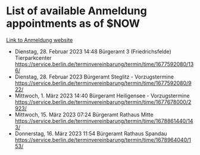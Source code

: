 # List of available Anmeldung appointments as of $NOW
[Link to Anmeldung website](https://service.berlin.de/terminvereinbarung/termin/tag.php?termin=1&anliegen[]=120686&dienstleisterlist=122210,122217,327316,122219,327312,122227,327314,122231,327346,122243,327348,122254,122252,329742,122260,329745,122262,329748,122271,327278,122273,327274,122277,327276,330436,122280,327294,122282,327290,122284,327292,122291,327270,122285,327266,122286,327264,122296,327268,150230,329760,122297,327286,122294,327284,122312,329763,122314,329775,122304,327330,122311,327334,122309,327332,317869,122281,327352,122279,329772,122283,122276,327324,122274,327326,122267,329766,122246,327318,122251,327320,122257,327322,122208,327298,122226,327300&herkunft=http%3A%2F%2Fservice.berlin.de%2Fdienstleistung%2F120686%2F)
- Dienstag, 28. Februar 2023 14:48 Bürgeramt 3 (Friedrichsfelde) Tierparkcenter https://service.berlin.de/terminvereinbarung/termin/time/1677592080/136/
- Dienstag, 28. Februar 2023  Bürgeramt Steglitz - Vorzugstermine https://service.berlin.de/terminvereinbarung/termin/time/1677592080/922/
- Mittwoch, 1. März 2023 14:40 Bürgeramt Heiligensee - Vorzugstermine https://service.berlin.de/terminvereinbarung/termin/time/1677678000/2923/
- Mittwoch, 15. März 2023 07:24 Bürgeramt Rathaus Mitte https://service.berlin.de/terminvereinbarung/termin/time/1678861440/143/
- Donnerstag, 16. März 2023 11:54 Bürgeramt Rathaus Spandau https://service.berlin.de/terminvereinbarung/termin/time/1678964040/153/
